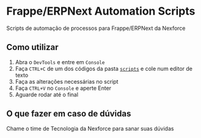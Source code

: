 # Frappe/ERPNext Automation Scripts

Scripts de automação de processos para Frappe/ERPNext da Nexforce

## Como utilizar

1. Abra o `DevTools` e entre em `Console`
2. Faça `CTRL+C` de um dos códigos da pasta [`scripts`](https://github.com/nexforce/automation-scripts/tree/main/erpnext/scripts) e cole num editor de texto
3. Faça as alterações necessárias no script
4. Faça `CTRL+V` no `Console` e aperte Enter
5. Aguarde rodar até o final

## O que fazer em caso de dúvidas

Chame o time de Tecnologia da Nexforce para sanar suas dúvidas